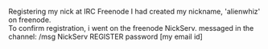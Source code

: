 Registering my nick at IRC Freenode
I had created my nickname, 'alienwhiz' on freenode.                                                                                     
To confirm registration, i went on the freenode NickServ.
messaged in the channel:
/msg NickServ REGISTER password [my email id]


